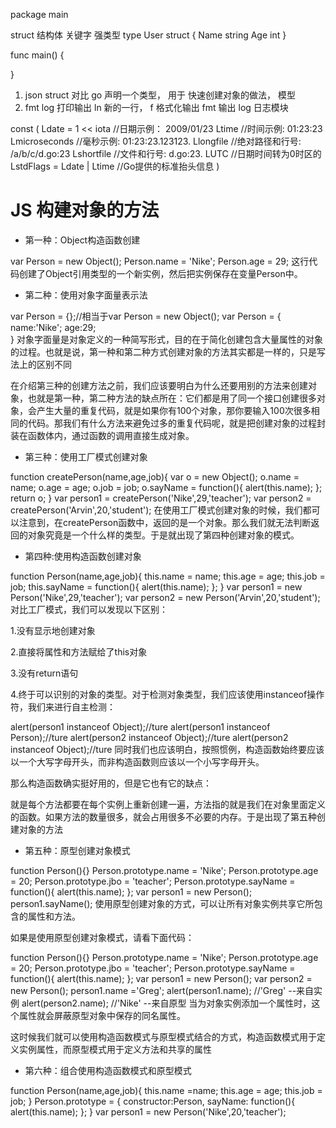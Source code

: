 <!-- js 生成一个对象有几种方法？

class  new 传统面向对象概念
Object.create({}, {a:1})   模板来创建
prototype 原型链  
对象字面量 { }  hashMap -->
package main

<!-- 结构体 指针 -->
struct 结构体  关键字 强类型
type User struct { 
  Name string
  Age int
}

func main() {

}


1. json  struct 对比  go 声明一个类型， 用于
快速创建对象的做法，  模型
2. fmt log  打印输出
  ln  新的一行， 
  f  格式化输出
  fmt 输出
  log  日志模块   

  
const (
    Ldate         = 1 << iota     //日期示例： 2009/01/23
    Ltime                         //时间示例: 01:23:23
    Lmicroseconds                 //毫秒示例: 01:23:23.123123.
    Llongfile                     //绝对路径和行号: /a/b/c/d.go:23
    Lshortfile                    //文件和行号: d.go:23.
    LUTC                          //日期时间转为0时区的
    LstdFlags     = Ldate | Ltime //Go提供的标准抬头信息
)







# JS 构建对象的方法
- 第一种：Object构造函数创建

var Person = new Object();
Person.name = 'Nike';
Person.age = 29;
这行代码创建了Object引用类型的一个新实例，然后把实例保存在变量Person中。

- 第二种：使用对象字面量表示法

var Person = {};//相当于var Person = new Object();
var Person = {
 name:'Nike';
 age:29;  
}
对象字面量是对象定义的一种简写形式，目的在于简化创建包含大量属性的对象的过程。也就是说，第一种和第二种方式创建对象的方法其实都是一样的，只是写法上的区别不同

在介绍第三种的创建方法之前，我们应该要明白为什么还要用别的方法来创建对象，也就是第一种，第二种方法的缺点所在：它们都是用了同一个接口创建很多对象，会产生大量的重复代码，就是如果你有100个对象，那你要输入100次很多相同的代码。那我们有什么方法来避免过多的重复代码呢，就是把创建对象的过程封装在函数体内，通过函数的调用直接生成对象。

- 第三种：使用工厂模式创建对象

function createPerson(name,age,job){
 var o = new Object();
 o.name = name;
 o.age = age;
 o.job = job;
 o.sayName = function(){
  alert(this.name); 
 };
 return o; 
}
var person1 = createPerson('Nike',29,'teacher');
var person2 = createPerson('Arvin',20,'student');
在使用工厂模式创建对象的时候，我们都可以注意到，在createPerson函数中，返回的是一个对象。那么我们就无法判断返回的对象究竟是一个什么样的类型。于是就出现了第四种创建对象的模式。

- 第四种:使用构造函数创建对象

function Person(name,age,job){
 this.name = name;
 this.age = age;
 this.job = job;
 this.sayName = function(){
 alert(this.name);
 }; 
}
var person1 = new Person('Nike',29,'teacher');
var person2 = new Person('Arvin',20,'student');
对比工厂模式，我们可以发现以下区别：

1.没有显示地创建对象

2.直接将属性和方法赋给了this对象

3.没有return语句

4.终于可以识别的对象的类型。对于检测对象类型，我们应该使用instanceof操作符，我们来进行自主检测：

alert(person1 instanceof Object);//ture
alert(person1 instanceof Person);//ture
alert(person2 instanceof Object);//ture
alert(person2 instanceof Object);//ture
同时我们也应该明白，按照惯例，构造函数始终要应该以一个大写字母开头，而非构造函数则应该以一个小写字母开头。

那么构造函数确实挺好用的，但是它也有它的缺点：

就是每个方法都要在每个实例上重新创建一遍，方法指的就是我们在对象里面定义的函数。如果方法的数量很多，就会占用很多不必要的内存。于是出现了第五种创建对象的方法

- 第五种：原型创建对象模式

function Person(){}
Person.prototype.name = 'Nike';
Person.prototype.age = 20;
Person.prototype.jbo = 'teacher';
Person.prototype.sayName = function(){
 alert(this.name);
};
var person1 = new Person();
person1.sayName();
使用原型创建对象的方式，可以让所有对象实例共享它所包含的属性和方法。

如果是使用原型创建对象模式，请看下面代码：

function Person(){}
Person.prototype.name = 'Nike';
Person.prototype.age = 20;
Person.prototype.jbo = 'teacher';
Person.prototype.sayName = function(){
 alert(this.name);
};
var person1 = new Person();
var person2 = new Person();
person1.name ='Greg';
alert(person1.name); //'Greg' --来自实例
alert(person2.name); //'Nike' --来自原型
当为对象实例添加一个属性时，这个属性就会屏蔽原型对象中保存的同名属性。

这时候我们就可以使用构造函数模式与原型模式结合的方式，构造函数模式用于定义实例属性，而原型模式用于定义方法和共享的属性

- 第六种：组合使用构造函数模式和原型模式

function Person(name,age,job){
 this.name =name;
 this.age = age;
 this.job = job;
}
Person.prototype = {
 constructor:Person,
 sayName: function(){
 alert(this.name);
 };
}
var person1 = new Person('Nike',20,'teacher');